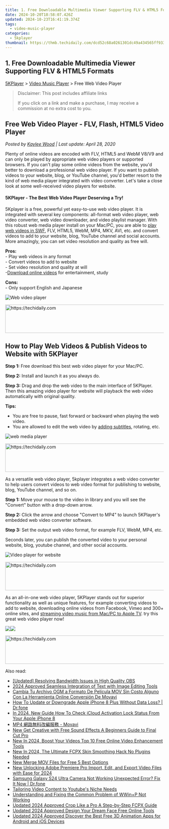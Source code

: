 ```yaml
---
title: 1. Free Downloadable Multimedia Viewer Supporting FLV & HTML5 Formats
date: 2024-10-20T18:58:07.426Z
updated: 2024-10-23T16:41:19.374Z
tags:
  - video-music-player
categories:
  - 5kplayer
thumbnail: https://thmb.techidaily.com/dcd52c68a0261301dc49a434565ff933798115ab3a2be4caf338af3c874b626b.jpg
---
```


## 1. Free Downloadable Multimedia Viewer Supporting FLV & HTML5 Formats

[5KPlayer](https://tools.techidaily.com/5kplayer/products/) \> [Video Music Player](https://tools.techidaily.com/5kplayer/video-music-player/) \> Free Web Video Player

>  Disclaimer: This post includes affiliate links
>
>  If you click on a link and make a purchase, I may receive a commission at no extra cost to you.
>

## Free Web Video Player - FLV, Flash, HTML5 Video Player

 _Posted by [Kaylee Wood](https://www.quora.com/profile/Amanda-Hu-21) | Last update: April 28, 2020_

Plenty of online videos are encoded with FLV, HTML5 and WebM V8/V9 and can only be played by appropriate web video players or supported browsers. If you can't play some online videos from the website, you'd better to download a professional web video player. If you want to publish videos to your website, blog, or YouTube channel, you'd better resort to the kind of web media player integrated with video converter. Let's take a close look at some well-received video players for website. 

####   **5KPlayer - The Best Web Video Player Deserving a Try!**

5Kplayer is a free, powerful yet easy-to-use web video player. It is integrated with several key components: all-format web video player, web video converter, web video downloader, and video playlist manager. With this robust web media player install on your Mac/PC, you are able to [play web videos in SWF](https://tools.techidaily.com/5kplayer/video-music-player/), FLV, HTML5, WebM, MP4, MKV, AVI, etc. and convert videos to add to your website, blog, YouTube channel and social accounts. More amazingly, you can set video resolution and quality as free will. 

**Pros:**  
 \- Play web videos in any format  
 \- Convert videos to add to website  
 \- Set video resolution and quality at will  
 \-[Download online videos](https://tools.techidaily.com/5kplayer/youtube-download/) for entertainment, study

**Cons:**  
 \- Only support English and Japanese

![Web video player](https://www.5kplayer.com/video-music-player/img/5kp-wmc-alternative-zjy.jpg) 

<!-- affiliate ads begin -->
<a href="https://appsumo.8odi.net/c/5597632/2043638/7443" target="_top" id="2043638">
  <img src="//a.impactradius-go.com/display-ad/7443-2043638" border="0" alt="https://techidaily.com" width="728" height="90"/>
</a>
<img height="0" width="0" src="https://appsumo.8odi.net/i/5597632/2043638/7443" style="position:absolute;visibility:hidden;" border="0" />
<!-- affiliate ads end -->

## How to Play Web Videos & Publish Videos to Website with 5KPlayer

**Step 1:** Free download this best web video player for your Mac/PC.

**Step 2:** Install and launch it as you always do.

**Step 3:** Drag and drop the web video to the main interface of 5KPlayer. Then this amazing video player for website will playback the web video automatically with original quality.

**Tips:** 

* You are free to pause, fast forward or backward when playing the web video.
* You are allowed to edit the web video by [adding subtitles](https://tools.techidaily.com/5kplayer/video-music-player/), rotating, etc.

![web media player](https://www.5kplayer.com/video-music-player/img/dav-player-308.jpg) 

<!-- affiliate ads begin -->
<a href="https://aligracehair.sjv.io/c/5597632/1959778/19272" target="_top" id="1959778">
  <img src="//a.impactradius-go.com/display-ad/19272-1959778" border="0" alt="https://techidaily.com" width="728" height="90"/>
</a>
<img height="0" width="0" src="https://aligracehair.sjv.io/i/5597632/1959778/19272" style="position:absolute;visibility:hidden;" border="0" />
<!-- affiliate ads end -->

As a versatile web video player, 5kplayer integrates a web video converter to help users convert videos to web video format for publishing to website, blog, YouTube channel, and so on.

**Step 1:** Move your mouse to the video in library and you will see the "Convert" button with a drop-down arrow.

**Step 2:** Click the arrow and choose "Convert to MP4" to launch 5KPlayer's embedded web video converter software.

**Step 3:** Set the output web video format, for example FLV, WebM, MP4, etc.

Seconds later, you can publish the converted video to your personal website, blog, youtube channel, and other social accounts.

![Video player for website](https://www.5kplayer.com/video-music-player/img/dav-to-mp4-314.jpg) 

<!-- affiliate ads begin -->
<a href="https://appsumo.8odi.net/c/5597632/2043661/7443" target="_top" id="2043661">
  <img src="//a.impactradius-go.com/display-ad/7443-2043661" border="0" alt="https://techidaily.com" width="728" height="90"/>
</a>
<img height="0" width="0" src="https://appsumo.8odi.net/i/5597632/2043661/7443" style="position:absolute;visibility:hidden;" border="0" />
<!-- affiliate ads end -->

As an all-in-one web video player, 5KPlayer stands out for superior functionality as well as unique features, for example converting videos to add to website, downloading online videos from Facebook, Vimeo and 300+ online sites, and [streaming video music from Mac/PC to Apple TV](https://tools.techidaily.com/5kplayer/airplay/). try this great web video player now!

[![](https://www.5kplayer.com/video-music-player/../button/freedownbackwin.png)](https://tools.techidaily.com/5kplayer/products/)[![](https://www.5kplayer.com/video-music-player/../button/freedownbackmac.png)](https://tools.techidaily.com/5kplayer/products/)

<!-- affiliate ads begin -->
<a href="https://wigfever.sjv.io/c/5597632/2014854/22899" target="_top" id="2014854">
  <img src="//a.impactradius-go.com/display-ad/22899-2014854" border="0" alt="https://techidaily.com" width="728" height="90"/>
</a>
<img height="0" width="0" src="https://wigfever.sjv.io/i/5597632/2014854/22899" style="position:absolute;visibility:hidden;" border="0" />
<!-- affiliate ads end -->

<ins class="adsbygoogle"
     style="display:block"
     data-ad-format="autorelaxed"
     data-ad-client="ca-pub-7571918770474297"
     data-ad-slot="1223367746"></ins>

<ins class="adsbygoogle"
     style="display:block"
     data-ad-client="ca-pub-7571918770474297"
     data-ad-slot="8358498916"
     data-ad-format="auto"
     data-full-width-responsive="true"></ins>

<span class="atpl-alsoreadstyle">Also read:</span>
<div><ul>
<li><a href="https://video-capture.techidaily.com/updated-resolving-bandwidth-issues-in-high-quality-obs/"><u>[Updated] Resolving Bandwidth Issues in High Quality OBS</u></a></li>
<li><a href="https://extra-approaches.techidaily.com/2024-approved-seamless-integration-of-text-with-image-editing-tools/"><u>2024 Approved Seamless Integration of Text with Image Editing Tools</u></a></li>
<li><a href="https://vp-tips.techidaily.com/cambia-tu-archivo-ogm-a-formato-de-pelicula-mov-sin-costo-alguno-con-la-herramienta-online-conversion-de-movavi/"><u>Cambia Tu Archivo OGM a Formato De Película MOV Sin Costo Alguno Con La Herramienta Online Conversión De Movavi</u></a></li>
<li><a href="https://techidaily.com/how-to-update-or-downgrade-apple-iphone-8-plus-without-data-loss-drfone-by-drfone-ios-system-repair-ios-system-repair/"><u>How To Update or Downgrade Apple iPhone 8 Plus Without Data Loss? | Dr.fone</u></a></li>
<li><a href="https://activate-lock.techidaily.com/in-2024-new-guide-how-to-check-icloud-activation-lock-status-from-your-apple-iphone-8-by-drfone-ios/"><u>In 2024, New Guide How To Check iCloud Activation Lock Status From Your Apple iPhone 8</u></a></li>
<li><a href="https://techtrends.techidaily.com/1726226010438-mp4-movavi/"><u>MP4 網路無料改編服務 - Movavi</u></a></li>
<li><a href="https://video-ai-editor.techidaily.com/new-get-creative-with-free-sound-effects-a-beginners-guide-to-final-cut-pro/"><u>New Get Creative with Free Sound Effects A Beginners Guide to Final Cut Pro</u></a></li>
<li><a href="https://video-ai-editor.techidaily.com/new-in-2024-boost-your-videos-top-10-free-online-video-enhancement-tools/"><u>New In 2024, Boost Your Videos Top 10 Free Online Video Enhancement Tools</u></a></li>
<li><a href="https://video-ai-editor.techidaily.com/new-in-2024-the-ultimate-fcpx-skin-smoothing-hack-no-plugins-needed/"><u>New In 2024, The Ultimate FCPX Skin Smoothing Hack No Plugins Needed</u></a></li>
<li><a href="https://video-ai-editor.techidaily.com/new-merge-mov-files-for-free-5-best-options/"><u>New Merge MOV Files for Free 5 Best Options</u></a></li>
<li><a href="https://video-ai-editor.techidaily.com/new-unlocking-adobe-premiere-pro-import-edit-and-export-video-files-with-ease-for-2024/"><u>New Unlocking Adobe Premiere Pro Import, Edit, and Export Video Files with Ease for 2024</u></a></li>
<li><a href="https://fix-guide.techidaily.com/samsung-galaxy-s24-ultra-camera-not-working-unexpected-error-fix-it-now-drfone-by-drfone-fix-android-problems-fix-android-problems/"><u>Samsung Galaxy S24 Ultra Camera Not Working Unexpected Error? Fix It Now | Dr.fone</u></a></li>
<li><a href="https://youtube-video-recordings.techidaily.com/tailoring-video-content-to-youtubes-niche-needs/"><u>Tailoring Video Content to Youtube's Niche Needs</u></a></li>
<li><a href="https://windows11.techidaily.com/1719252317464-understanding-and-fixing-the-common-problem-of-wwinplusp-not-working/"><u>Understanding and Fixing the Common Problem of WWin+P Not Working</u></a></li>
<li><a href="https://video-ai-editor.techidaily.com/updated-2024-approved-crop-like-a-pro-a-step-by-step-fcpx-guide/"><u>Updated 2024 Approved Crop Like a Pro A Step-by-Step FCPX Guide</u></a></li>
<li><a href="https://video-ai-editor.techidaily.com/updated-2024-approved-design-your-dream-face-free-online-tools/"><u>Updated 2024 Approved Design Your Dream Face Free Online Tools</u></a></li>
<li><a href="https://video-ai-editor.techidaily.com/updated-2024-approved-discover-the-best-free-3d-animation-apps-for-android-and-ios-devices/"><u>Updated 2024 Approved Discover the Best Free 3D Animation Apps for Android and iOS Devices</u></a></li>
</ul></div>

